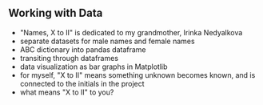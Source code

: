 ## Working with Data
- "Names, X to II" is dedicated to my grandmother, Irinka Nedyalkova
- separate datasets for male names and female names
- ABC dictionary into pandas dataframe
- transiting through dataframes
- data visualization as bar graphs in Matplotlib
- for myself, "X to II" means something unknown becomes known, and is connected to the initials in the project
- what means "X to II" to you?
